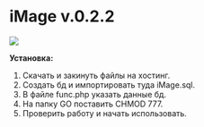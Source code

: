 iMage v.0.2.2
=====

<img src="http://99803.selcdn.ru/i/i/2014-06-23_130743.png" />

<b>Установка:</b><br>
1. Скачать и закинуть файлы на хостинг.<br>
2. Создать бд и импортировать туда iMage.sql.<br>
3. В файле func.php указать данные бд.<br>
4. На папку GO поставить CHMOD 777.<br>
5. Проверить работу и начать использовать.<br>
